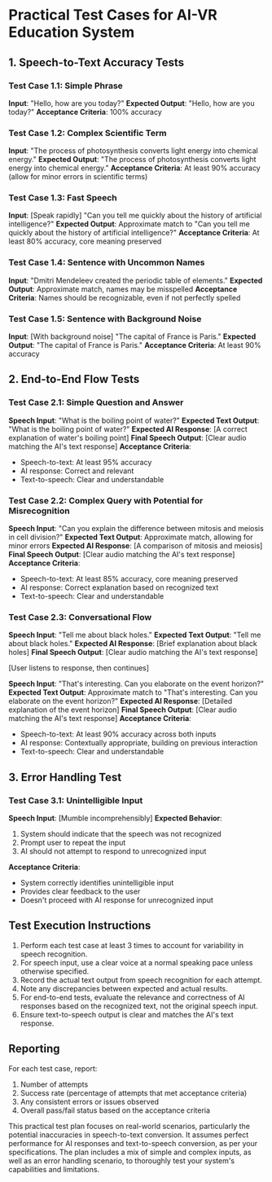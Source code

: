 # Practical Test Cases for AI-VR Education System

## 1. Speech-to-Text Accuracy Tests

### Test Case 1.1: Simple Phrase
**Input**: "Hello, how are you today?"
**Expected Output**: "Hello, how are you today?"
**Acceptance Criteria**: 100% accuracy

### Test Case 1.2: Complex Scientific Term
**Input**: "The process of photosynthesis converts light energy into chemical energy."
**Expected Output**: "The process of photosynthesis converts light energy into chemical energy."
**Acceptance Criteria**: At least 90% accuracy (allow for minor errors in scientific terms)

### Test Case 1.3: Fast Speech
**Input**: [Speak rapidly] "Can you tell me quickly about the history of artificial intelligence?"
**Expected Output**: Approximate match to "Can you tell me quickly about the history of artificial intelligence?"
**Acceptance Criteria**: At least 80% accuracy, core meaning preserved

### Test Case 1.4: Sentence with Uncommon Names
**Input**: "Dmitri Mendeleev created the periodic table of elements."
**Expected Output**: Approximate match, names may be misspelled
**Acceptance Criteria**: Names should be recognizable, even if not perfectly spelled

### Test Case 1.5: Sentence with Background Noise
**Input**: [With background noise] "The capital of France is Paris."
**Expected Output**: "The capital of France is Paris."
**Acceptance Criteria**: At least 90% accuracy

## 2. End-to-End Flow Tests

### Test Case 2.1: Simple Question and Answer
**Speech Input**: "What is the boiling point of water?"
**Expected Text Output**: "What is the boiling point of water?"
**Expected AI Response**: [A correct explanation of water's boiling point]
**Final Speech Output**: [Clear audio matching the AI's text response]
**Acceptance Criteria**: 
- Speech-to-text: At least 95% accuracy
- AI response: Correct and relevant
- Text-to-speech: Clear and understandable

### Test Case 2.2: Complex Query with Potential for Misrecognition
**Speech Input**: "Can you explain the difference between mitosis and meiosis in cell division?"
**Expected Text Output**: Approximate match, allowing for minor errors
**Expected AI Response**: [A comparison of mitosis and meiosis]
**Final Speech Output**: [Clear audio matching the AI's text response]
**Acceptance Criteria**:
- Speech-to-text: At least 85% accuracy, core meaning preserved
- AI response: Correct explanation based on recognized text
- Text-to-speech: Clear and understandable

### Test Case 2.3: Conversational Flow
**Speech Input**: "Tell me about black holes."
**Expected Text Output**: "Tell me about black holes."
**Expected AI Response**: [Brief explanation about black holes]
**Final Speech Output**: [Clear audio matching the AI's text response]

[User listens to response, then continues]

**Speech Input**: "That's interesting. Can you elaborate on the event horizon?"
**Expected Text Output**: Approximate match to "That's interesting. Can you elaborate on the event horizon?"
**Expected AI Response**: [Detailed explanation of the event horizon]
**Final Speech Output**: [Clear audio matching the AI's text response]
**Acceptance Criteria**:
- Speech-to-text: At least 90% accuracy across both inputs
- AI response: Contextually appropriate, building on previous interaction
- Text-to-speech: Clear and understandable

## 3. Error Handling Test

### Test Case 3.1: Unintelligible Input
**Speech Input**: [Mumble incomprehensibly]
**Expected Behavior**: 
1. System should indicate that the speech was not recognized
2. Prompt user to repeat the input
3. AI should not attempt to respond to unrecognized input

**Acceptance Criteria**:
- System correctly identifies unintelligible input
- Provides clear feedback to the user
- Doesn't proceed with AI response for unrecognized input

## Test Execution Instructions

1. Perform each test case at least 3 times to account for variability in speech recognition.
2. For speech input, use a clear voice at a normal speaking pace unless otherwise specified.
3. Record the actual text output from speech recognition for each attempt.
4. Note any discrepancies between expected and actual results.
5. For end-to-end tests, evaluate the relevance and correctness of AI responses based on the recognized text, not the original speech input.
6. Ensure text-to-speech output is clear and matches the AI's text response.

## Reporting

For each test case, report:
1. Number of attempts
2. Success rate (percentage of attempts that met acceptance criteria)
3. Any consistent errors or issues observed
4. Overall pass/fail status based on the acceptance criteria

This practical test plan focuses on real-world scenarios, particularly the potential inaccuracies in speech-to-text conversion. It assumes perfect performance for AI responses and text-to-speech conversion, as per your specifications. The plan includes a mix of simple and complex inputs, as well as an error handling scenario, to thoroughly test your system's capabilities and limitations.
